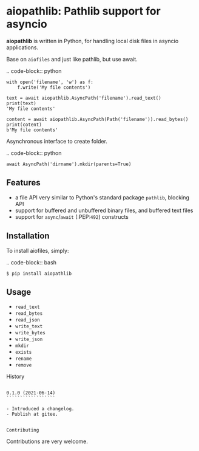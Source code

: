 aiopathlib: Pathlib support for asyncio
==================================

**aiopathlib** is written in Python, for handling local
disk files in asyncio applications.

Base on `aiofiles` and just like pathlib, but use await.

.. code-block:: python

    with open('filename', 'w') as f:
        f.write('My file contents')

    text = await aiopathlib.AsyncPath('filename').read_text()
    print(text)
    'My file contents'

    content = await aiopathlib.AsyncPath(Path('filename')).read_bytes()
    print(cotent)
    b'My file contents'


Asynchronous interface to create folder.

.. code-block:: python

    await AsyncPath('dirname').mkdir(parents=True)


Features
--------

- a file API very similar to Python's standard package `pathlib`, blocking API
- support for buffered and unbuffered binary files, and buffered text files
- support for ``async``/``await`` (:PEP:`492`) constructs


Installation
------------

To install aiofiles, simply:

.. code-block:: bash

    $ pip install aiopathlib


Usage
-----


* ``read_text``
* ``read_bytes``
* ``read_json``
* ``write_text``
* ``write_bytes``
* ``write_json``
* ``mkdir``
* ``exists``
* ``rename``
* ``remove``


History
~~~~~~~

0.1.0 (2021-06-14)
``````````````````

- Introduced a changelog.
- Publish at gitee.


Contributing
~~~~~~~~~~~~
Contributions are very welcome.
